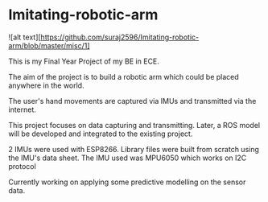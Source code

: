 # Imitating-robotic-arm

![alt text][https://github.com/suraj2596/Imitating-robotic-arm/blob/master/misc/1]


This is my Final Year Project of my BE in ECE. 

The aim of the project is to build a robotic arm which could be placed anywhere in the world. 

The user's hand movements are captured via IMUs and transmitted via the internet. 

This project focuses on data capturing and transmitting. Later, a ROS model will be developed and integrated to the existing project.

2 IMUs were used with ESP8266. Library files were built from scratch using the IMU's data sheet. The IMU used was MPU6050 which works on I2C protocol

Currently working on applying some predictive modelling on the sensor data.
